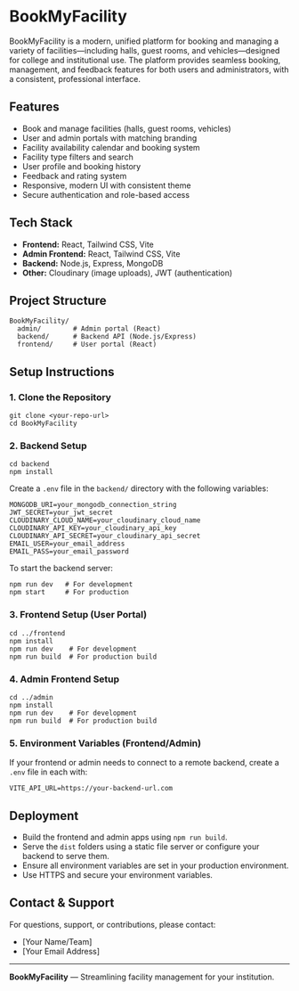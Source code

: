 # BookMyFacility

BookMyFacility is a modern, unified platform for booking and managing a variety of facilities—including halls, guest rooms, and vehicles—designed for college and institutional use. The platform provides seamless booking, management, and feedback features for both users and administrators, with a consistent, professional interface.

## Features
- Book and manage facilities (halls, guest rooms, vehicles)
- User and admin portals with matching branding
- Facility availability calendar and booking system
- Facility type filters and search
- User profile and booking history
- Feedback and rating system
- Responsive, modern UI with consistent theme
- Secure authentication and role-based access

## Tech Stack
- **Frontend:** React, Tailwind CSS, Vite
- **Admin Frontend:** React, Tailwind CSS, Vite
- **Backend:** Node.js, Express, MongoDB
- **Other:** Cloudinary (image uploads), JWT (authentication)

## Project Structure
```
BookMyFacility/
  admin/        # Admin portal (React)
  backend/      # Backend API (Node.js/Express)
  frontend/     # User portal (React)
```

## Setup Instructions

### 1. Clone the Repository
```
git clone <your-repo-url>
cd BookMyFacility
```

### 2. Backend Setup
```
cd backend
npm install
```
Create a `.env` file in the `backend/` directory with the following variables:
```
MONGODB_URI=your_mongodb_connection_string
JWT_SECRET=your_jwt_secret
CLOUDINARY_CLOUD_NAME=your_cloudinary_cloud_name
CLOUDINARY_API_KEY=your_cloudinary_api_key
CLOUDINARY_API_SECRET=your_cloudinary_api_secret
EMAIL_USER=your_email_address
EMAIL_PASS=your_email_password
```
To start the backend server:
```
npm run dev   # For development
npm start     # For production
```

### 3. Frontend Setup (User Portal)
```
cd ../frontend
npm install
npm run dev    # For development
npm run build  # For production build
```

### 4. Admin Frontend Setup
```
cd ../admin
npm install
npm run dev    # For development
npm run build  # For production build
```

### 5. Environment Variables (Frontend/Admin)
If your frontend or admin needs to connect to a remote backend, create a `.env` file in each with:
```
VITE_API_URL=https://your-backend-url.com
```

## Deployment
- Build the frontend and admin apps using `npm run build`.
- Serve the `dist` folders using a static file server or configure your backend to serve them.
- Ensure all environment variables are set in your production environment.
- Use HTTPS and secure your environment variables.

## Contact & Support
For questions, support, or contributions, please contact:
- [Your Name/Team]
- [Your Email Address]

---

**BookMyFacility** — Streamlining facility management for your institution. 